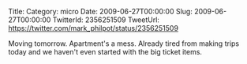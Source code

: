 Title: 
Category: micro
Date: 2009-06-27T00:00:00
Slug: 2009-06-27T00:00:00
TwitterId: 2356251509
TweetUrl: https://twitter.com/mark_philpot/status/2356251509

Moving tomorrow. Apartment's a mess. Already tired from making trips today and we haven't even started with the big ticket items.